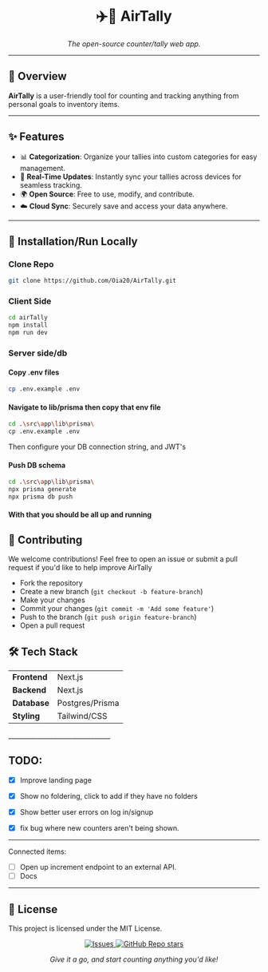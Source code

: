<h1 align="center">✈️🔢 AirTally</h1>
<p align="center"><i>The open-source counter/tally web app.</i></p>

---

<h2>🚀 Overview</h2>

<p><b>AirTally</b> is a user-friendly tool for counting and tracking anything from personal goals to inventory items.</p>

---

<h2>✨ Features</h2>

<ul>
  <li>📊 <b>Categorization</b>: Organize your tallies into custom categories for easy management.</li>
  <li>🔄 <b>Real-Time Updates</b>: Instantly sync your tallies across devices for seamless tracking.</li>
  <li>🌍 <b>Open Source</b>: Free to use, modify, and contribute.</li>
  <li>☁️ <b>Cloud Sync</b>: Securely save and access your data anywhere.</li>
</ul>


---

<h2>🔧 Installation/Run Locally</h2>

<h3>Clone Repo</h3>

```bash
git clone https://github.com/Oia20/AirTally.git
```

<h3>Client Side</h3>

```bash
cd airTally
npm install
npm run dev
```

<h3>Server side/db</h3>

<h4>Copy .env files</h4>

```bash
cp .env.example .env
```

<h4>Navigate to lib/prisma then copy that env file</h4>

```bash
cd .\src\app\lib\prisma\
cp .env.example .env
```
Then configure your DB connection string, and JWT's

<h4>Push DB schema</h4>

```bash
cd .\src\app\lib\prisma\
npx prisma generate
npx prisma db push
```

<h4>With that you should be all up and running</h4>


<h2>🌱 Contributing</h2> <p>We welcome contributions! Feel free to open an issue or submit a pull request if you'd like to help improve AirTally</p> <ul> <li>Fork the repository</li> <li>Create a new branch (<code>git checkout -b feature-branch</code>)</li> <li>Make your changes</li> <li>Commit your changes (<code>git commit -m 'Add some feature'</code>)</li> <li>Push to the branch (<code>git push origin feature-branch</code>)</li> <li>Open a pull request</li> </ul>
<h2>🛠 Tech Stack</h2>
<table> 
  <tr> 
    <td>
      <b>Frontend</b>
    </td> 
    <td>Next.js</td> 
  </tr> <tr> <td><b>Backend</b></td> 
    <td>Next.js</td> </tr> <tr> 
      <td><b>Database</b></td> 
      <td>Postgres/Prisma</td> </tr> <tr> 
        <td><b>Styling</b></td> 
        <td>Tailwind/CSS</td> </tr> 
</table>
________________________________

<h2>TODO:</h2>

- [x] Improve landing page
- [x] Show no foldering, click to add if they have no folders
- [x] Show better user errors on log in/signup
- [x] fix bug where new counters aren't being shown.


________________________________

Connected items:
- [ ] Open up increment endpoint to an external API.
- [ ] Docs
________________________________

<h2>📜 License</h2> <p>This project is licensed under the MIT License.</p> <div align="center"> <a href="https://github.com/Oia20/AirTally/issues"> <img alt="Issues" src="https://img.shields.io/github/issues/Oia20/AirTally?color=brightgreen"/> </a> <a href="https://github.com/Oia20/AirTally"> <img alt="GitHub Repo stars" src="https://img.shields.io/github/stars/Oia20/AirTally?style=social"/> </a> </div>
<p align="center"><i>Give it a go, and start counting anything you'd like!</i></p>



